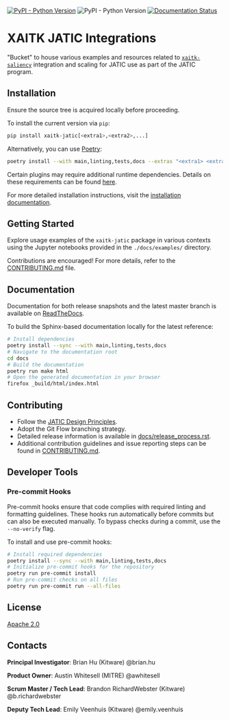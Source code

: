 <!-- :auto badges: -->
[![PyPI - Python Version](https://img.shields.io/pypi/v/xaitk-jatic)](https://pypi.org/project/xaitk-jatic/)
![PyPI - Python Version](https://img.shields.io/pypi/pyversions/xaitk-jatic)
[![Documentation Status](https://readthedocs.org/projects/xaitk-jatic/badge/?version=latest)](https://xaitk-jatic.readthedocs.io/en/latest/?badge=latest)
<!-- :auto badges: -->

# XAITK JATIC Integrations

"Bucket" to house various examples and resources related to
[`xaitk-saliency`](https://github.com/xaitk/xaitk-saliency)
integration and scaling for JATIC use as part of the JATIC program.

<!-- :auto installation: -->
## Installation
Ensure the source tree is acquired locally before proceeding.

To install the current version via `pip`:
```bash
pip install xaitk-jatic[<extra1>,<extra2>,...]
```

Alternatively, you can use [Poetry](https://python-poetry.org/):
```bash
poetry install --with main,linting,tests,docs --extras "<extra1> <extra2> ..."
```

Certain plugins may require additional runtime dependencies. Details on these requirements can be found [here](https://xaitk-jatic.readthedocs.io/en/latest/implementations.html).

For more detailed installation instructions, visit the [installation documentation](https://xaitk-jatic.readthedocs.io/en/latest/installation.html).
<!-- :auto installation: -->

<!-- :auto getting-started: -->
## Getting Started
Explore usage examples of the `xaitk-jatic` package in various contexts using the Jupyter notebooks provided in the `./docs/examples/` directory.

Contributions are encouraged! For more details, refer to the [CONTRIBUTING.md](./CONTRIBUTING.md) file.
<!-- :auto getting-started: -->

<!-- :auto documentation: -->
## Documentation
Documentation for both release snapshots and the latest master branch is available on [ReadTheDocs](https://xaitk-jatic.readthedocs.io/en/latest/).

To build the Sphinx-based documentation locally for the latest reference:
```bash
# Install dependencies
poetry install --sync --with main,linting,tests,docs
# Navigate to the documentation root
cd docs
# Build the documentation
poetry run make html
# Open the generated documentation in your browser
firefox _build/html/index.html
```
<!-- :auto documentation: -->

<!-- :auto contributing: -->
## Contributing
- Follow the [JATIC Design Principles](https://cdao.pages.jatic.net/public/program/design-principles/).
- Adopt the Git Flow branching strategy.
- Detailed release information is available in [docs/release_process.rst](./docs/release_process.rst).
- Additional contribution guidelines and issue reporting steps can be found in [CONTRIBUTING.md](./CONTRIBUTING.md).
<!-- :auto contributing: -->

<!-- :auto developer-tools: -->
## Developer Tools

### Pre-commit Hooks
Pre-commit hooks ensure that code complies with required linting and formatting guidelines. These hooks run automatically before commits but can also be executed manually. To bypass checks during a commit, use the `--no-verify` flag.

To install and use pre-commit hooks:
```bash
# Install required dependencies
poetry install --sync --with main,linting,tests,docs
# Initialize pre-commit hooks for the repository
poetry run pre-commit install
# Run pre-commit checks on all files
poetry run pre-commit run --all-files
```
<!-- :auto developer-tools: -->

<!-- :auto license: -->
## License
[Apache 2.0](./LICENSE)
<!-- :auto license: -->

<!-- :auto contacts: -->
## Contacts

**Principal Investigator**: Brian Hu (Kitware) @brian.hu

**Product Owner**: Austin Whitesell (MITRE) @awhitesell

**Scrum Master / Tech Lead**: Brandon RichardWebster (Kitware) @b.richardwebster

**Deputy Tech Lead**: Emily Veenhuis (Kitware) @emily.veenhuis
<!-- :auto contacts: -->

<!-- :auto acknowledgment: -->

<!-- :auto acknowledgment: -->